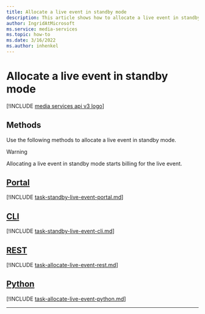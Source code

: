 ```yaml
---
title: Allocate a live event in standby mode
description: This article shows how to allocate a live event in standby mode.
author: IngridAtMicrosoft
ms.service: media-services
ms.topic: how-to
ms.date: 3/16/2022
ms.author: inhenkel
---
```


# Allocate a live event in standby mode

[!INCLUDE [media services api v3 logo](./includes/v3-hr.md)]

## Methods

Use the following methods to allocate a live event in standby mode.

> [!WARNING]
> Allocating a live event in standby mode starts billing for the live event.

## [Portal](#tab/portal/)

[!INCLUDE [task-standby-live-event-portal.md](./includes/task-standby-live-event-portal.md)]

## [CLI](#tab/cli/)

[!INCLUDE [task-standby-live-event-cli.md](./includes/task-standby-live-event-cli.md)]

## [REST](#tab/rest/)

[!INCLUDE [task-allocate-live-event-rest.md](./includes/task-allocate-live-event-rest.md)]

## [Python](#tab/python/)

[!INCLUDE [task-allocate-live-event-python.md](./includes/task-allocate-live-event-python.md)]

---
